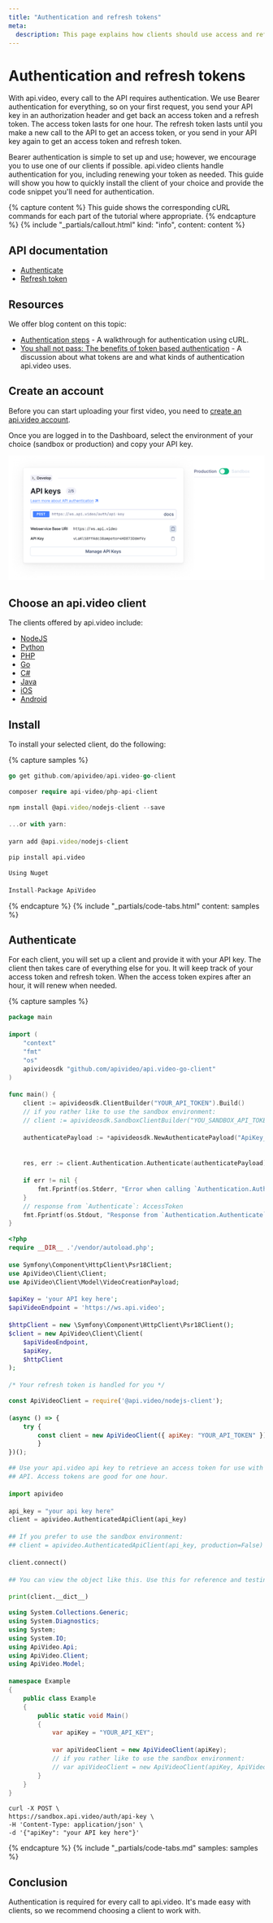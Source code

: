 ```yaml
---
title: "Authentication and refresh tokens"
meta:
  description: This page explains how clients should use access and refresh tokens to authenticate their requests to the api.video APIs.
---
```


Authentication and refresh tokens
=================================

With api.video, every call to the API requires authentication. We use Bearer authentication for everything, so on your first request, you send your API key in an authorization header and get back an access token and a refresh token. The access token lasts for one hour. The refresh token lasts until you make a new call to the API to get an access token, or you send in your API key again to get an access token and refresh token. 

Bearer authentication is simple to set up and use; however, we encourage you to use one of our clients if possible. api.video clients handle authentication for you, including renewing your token as needed. This guide will show you how to quickly install the client of your choice and provide the code snippet you'll need for authentication. 

{% capture content %}
This guide shows the corresponding cURL commands for each part of the tutorial where appropriate.
{% endcapture %}
{% include "_partials/callout.html" kind: "info", content: content %}

## API documentation

- [Authenticate](/reference/api/Advanced-authentication#get-bearer-token)
- [Refresh token](/reference/api/Advanced-authentication#refresh-bearer-token)

## Resources

We offer blog content on this topic: 

- [Authentication steps](https://api.video/blog/tutorials/authentication-tutorial) - A walkthrough for authentication using cURL.
- [You shall not pass: The benefits of token based authentication](https://api.video/blog/video-trends/you-shall-not-pass-the-benefits-of-token-based-authentication) - A discussion about what tokens are and what kinds of authentication api.video uses.

## Create an account

Before you can start uploading your first video, you need to [create an api.video account](https://dashboard.api.video/register). 

Once you are logged in to the Dashboard, select the environment of your choice (sandbox or production) and copy your API key.

![](/_assets/retrieve-api-key.png)

## Choose an api.video client

The clients offered by api.video include:

- [NodeJS](../sdks/api-clients/apivideo-nodejs-client.md)
- [Python](../sdks/api-clients/apivideo-python-client.md)
- [PHP](../sdks/api-clients/apivideo-php-client.md)
- [Go](../sdks/api-clients/apivideo-go-client.md)
- [C#](../sdks/api-clients/apivideo-csharp-client.md)
- [Java](../sdks/api-clients/apivideo-java-client.md)
- [iOS](../sdks/api-clients/apivideo-swift5-client.md)
- [Android](../sdks/api-clients/apivideo-android-client.md)

## Install

To install your selected client, do the following: 

{% capture samples %}

```go
go get github.com/apivideo/api.video-go-client
```
```php
composer require api-video/php-api-client
```
```javascript
npm install @api.video/nodejs-client --save

...or with yarn: 
  
yarn add @api.video/nodejs-client
```
```python
pip install api.video
```
```csharp
Using Nuget
  
Install-Package ApiVideo
```

{% endcapture %}
{% include "_partials/code-tabs.html" content: samples %}

## Authenticate

For each client, you will set up a client and provide it with your API key. The client then takes care of everything else for you. It will keep track of your access token and refresh token. When the access token expires after an hour, it will renew when needed.  

{% capture samples %}
```go
package main

import (
    "context"
    "fmt"
    "os"
    apivideosdk "github.com/apivideo/api.video-go-client"
)

func main() {
    client := apivideosdk.ClientBuilder("YOUR_API_TOKEN").Build()
    // if you rather like to use the sandbox environment:
    // client := apivideosdk.SandboxClientBuilder("YOU_SANDBOX_API_TOKEN").Build()
        
    authenticatePayload := *apivideosdk.NewAuthenticatePayload("ApiKey_example") // AuthenticatePayload | 

    
    res, err := client.Authentication.Authenticate(authenticatePayload)

    if err != nil {
        fmt.Fprintf(os.Stderr, "Error when calling `Authentication.Authenticate``: %v\n", err)
    }
    // response from `Authenticate`: AccessToken
    fmt.Fprintf(os.Stdout, "Response from `Authentication.Authenticate`: %v\n", res)
}
```
```php
<?php
require __DIR__ .'/vendor/autoload.php';

use Symfony\Component\HttpClient\Psr18Client;
use ApiVideo\Client\Client;
use ApiVideo\Client\Model\VideoCreationPayload;

$apiKey = 'your API key here';
$apiVideoEndpoint = 'https://ws.api.video';

$httpClient = new \Symfony\Component\HttpClient\Psr18Client();
$client = new ApiVideo\Client\Client(
    $apiVideoEndpoint,
    $apiKey,
    $httpClient
);

/* Your refresh token is handled for you */
```
```javascript
const ApiVideoClient = require('@api.video/nodejs-client');

(async () => {
    try {
        const client = new ApiVideoClient({ apiKey: "YOUR_API_TOKEN" });
		}
})();
```
```python
## Use your api.video api key to retrieve an access token for use with the api.video
## API. Access tokens are good for one hour.

import apivideo

api_key = "your api key here"
client = apivideo.AuthenticatedApiClient(api_key)

## If you prefer to use the sandbox environment:
## client = apivideo.AuthenticatedApiClient(api_key, production=False)

client.connect()

## You can view the object like this. Use this for reference and testing only.

print(client.__dict__)
```
```csharp
using System.Collections.Generic;
using System.Diagnostics;
using System;
using System.IO;
using ApiVideo.Api;
using ApiVideo.Client;
using ApiVideo.Model;

namespace Example
{
    public class Example
    {
        public static void Main()
        {
            var apiKey = "YOUR_API_KEY";

            var apiVideoClient = new ApiVideoClient(apiKey);
            // if you rather like to use the sandbox environment:
            // var apiVideoClient = new ApiVideoClient(apiKey, ApiVideo.Client.Environment.SANDBOX);
        }
    }
}
```
```curl
curl -X POST \
https://sandbox.api.video/auth/api-key \
-H 'Content-Type: application/json' \
-d '{"apiKey": "your API key here"}'
```
{% endcapture %}
{% include "_partials/code-tabs.md" samples: samples %}

## Conclusion

Authentication is required for every call to api.video. It's made easy with clients, so we recommend choosing a client to work with.
